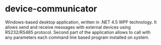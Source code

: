 # device-communicator
Windows-based desktop application, written in .NET 4.5 WPF technology. It allows send and receive messages with external devices using RS232/RS485 protocol. Second part of the application allows to call with any parameters each command line based program installed on system. 

